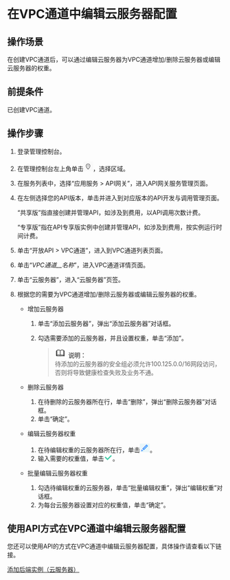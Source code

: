# 在VPC通道中编辑云服务器配置<a name="apig-zh-ug-180502087"></a>

## 操作场景<a name="section199851514132615"></a>

在创建VPC通道后，可以通过编辑云服务器为VPC通道增加/删除云服务器或编辑云服务器的权重。

## 前提条件<a name="section22976211264"></a>

已创建VPC通道。

## 操作步骤<a name="section1851191713512"></a>

1.  登录管理控制台。
2.  在管理控制台左上角单击![](figures/icon-region.png)，选择区域。
3.  在服务列表中，选择“应用服务 \> API网关”，进入API网关服务管理页面。
4.  在左侧选择您的API版本，单击并进入到对应版本的API开发与调用管理页面。

    “共享版”指直接创建并管理API，如涉及到费用，以API调用次数计费。

    “专享版”指在API专享版实例中创建并管理API，如涉及到费用，按实例运行时间计费。

5.  单击“开放API \> VPC通道”，进入到VPC通道列表页面。
6.  单击“_VPC通道__名称_”，进入VPC通道详情页面。
7.  单击“云服务器”，进入“云服务器”页签。
8.  根据您的需要为VPC通道增加/删除云服务器或编辑云服务器的权重。
    -   增加云服务器
        1.  单击“添加云服务器”，弹出“添加云服务器”对话框。
        2.  勾选需要添加的云服务器，并且设置权重，单击“添加”。

            >![](public_sys-resources/icon-note.gif) **说明：**   
            >待添加的云服务器的安全组必须允许100.125.0.0/16网段访问，否则将导致健康检查失败及业务不通。  


    -   删除云服务器
        1.  在待删除的云服务器所在行，单击“删除”，弹出“删除云服务器”对话框。
        2.  单击“确定”。

    -   编辑云服务器权重
        1.  在待编辑权重的云服务器所在行，单击![](figures/icon-edit01.png)。
        2.  输入需要的权重值，单击![](figures/icon-right.png)。

    -   批量编辑云服务器权重
        1.  勾选待编辑权重的云服务器，单击“批量编辑权重”，弹出“编辑权重”对话框。
        2.  为每台云服务器设置对应的权重值，单击“确定”。



## 使用API方式在VPC通道中编辑云服务器配置<a name="zh-cn_topic_0080101678_section7546754133419"></a>

您还可以使用API的方式在VPC通道中编辑云服务器配置，具体操作请查看以下链接。

[添加后端实例（云服务器）](https://support.huaweicloud.com/api-apig/apig-zh-api-180713166.html)

